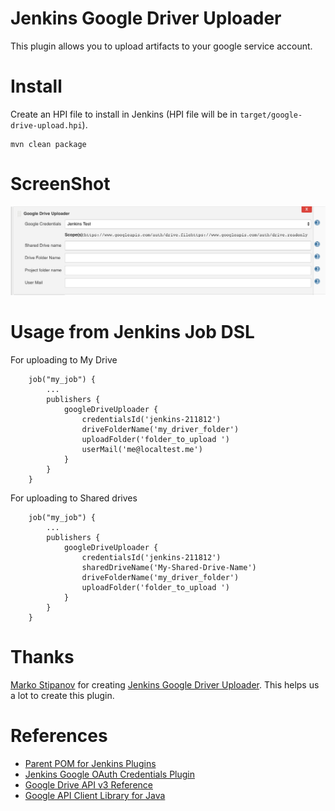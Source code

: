 Jenkins Google Driver Uploader
===
This plugin allows you to upload artifacts to your google service account.


# Install

Create an HPI file to install in Jenkins (HPI file will be in
`target/google-drive-upload.hpi`).

    mvn clean package


# ScreenShot

![sample_image](assets/jenkins-drive-uploader.png)

# Usage from Jenkins Job DSL
For uploading to My Drive

        job("my_job") {
            ...
            publishers {
                googleDriveUploader {
                    credentialsId('jenkins-211812')
                    driveFolderName('my_driver_folder')
                    uploadFolder('folder_to_upload ')
                    userMail('me@localtest.me')
                }
            }
        }    
        
For uploading to Shared drives

        job("my_job") {
            ...
            publishers {
                googleDriveUploader {
                    credentialsId('jenkins-211812')
                    sharedDriveName('My-Shared-Drive-Name')
                    driveFolderName('my_driver_folder')
                    uploadFolder('folder_to_upload ')
                }
            }
        }    
        

# Thanks

[Marko Stipanov](https://github.com/mstipanov) for creating [Jenkins Google Driver Uploader](https://github.com/mstipanov/google-drive-upload-plugin). This helps us a lot to create this plugin.

# References 
* [Parent POM for Jenkins Plugins](https://github.com/jenkinsci/plugin-pom)
* [Jenkins Google OAuth Credentials Plugin](https://github.com/jenkinsci/google-oauth-plugin)
* [Google Drive API v3 Reference](https://developers.google.com/drive/api/v3/reference)
* [Google API Client Library for Java ](https://developers.google.com/api-client-library/java)